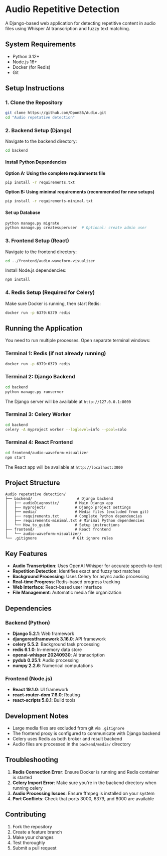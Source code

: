 # Audio Repetitive Detection

A Django-based web application for detecting repetitive content in audio files using Whisper AI transcription and fuzzy text matching.

## System Requirements

- Python 3.12+
- Node.js 16+
- Docker (for Redis)
- Git

## Setup Instructions

### 1. Clone the Repository

```bash
git clone https://github.com/Dpon86/Audio.git
cd "Audio repetative detection"
```

### 2. Backend Setup (Django)

Navigate to the backend directory:
```bash
cd backend
```

#### Install Python Dependencies

**Option A: Using the complete requirements file**
```bash
pip install -r requirements.txt
```

**Option B: Using minimal requirements (recommended for new setups)**
```bash
pip install -r requirements-minimal.txt
```

#### Set up Database
```bash
python manage.py migrate
python manage.py createsuperuser  # Optional: create admin user
```

### 3. Frontend Setup (React)

Navigate to the frontend directory:
```bash
cd ../frontend/audio-waveform-visualizer
```

Install Node.js dependencies:
```bash
npm install
```

### 4. Redis Setup (Required for Celery)

Make sure Docker is running, then start Redis:
```bash
docker run -p 6379:6379 redis
```

## Running the Application

You need to run multiple processes. Open separate terminal windows:

### Terminal 1: Redis (if not already running)
```bash
docker run -p 6379:6379 redis
```

### Terminal 2: Django Backend
```bash
cd backend
python manage.py runserver
```
The Django server will be available at `http://127.0.0.1:8000`

### Terminal 3: Celery Worker
```bash
cd backend
celery -A myproject worker --loglevel=info --pool=solo
```

### Terminal 4: React Frontend
```bash
cd frontend/audio-waveform-visualizer
npm start
```
The React app will be available at `http://localhost:3000`

## Project Structure

```
Audio repetative detection/
├── backend/                    # Django backend
│   ├── audioDiagnostic/       # Main Django app
│   ├── myproject/             # Django project settings
│   ├── media/                 # Media files (excluded from git)
│   ├── requirements.txt       # Complete Python dependencies
│   ├── requirements-minimal.txt # Minimal Python dependencies
│   └── How_to_guide           # Setup instructions
├── frontend/                  # React frontend
│   └── audio-waveform-visualizer/
└── .gitignore                # Git ignore rules
```

## Key Features

- **Audio Transcription**: Uses OpenAI Whisper for accurate speech-to-text
- **Repetition Detection**: Identifies exact and fuzzy text matches
- **Background Processing**: Uses Celery for async audio processing
- **Real-time Progress**: Redis-based progress tracking
- **Web Interface**: React-based user interface
- **File Management**: Automatic media file organization

## Dependencies

### Backend (Python)
- **Django 5.2.1**: Web framework
- **djangorestframework 3.16.0**: API framework
- **celery 5.5.2**: Background task processing
- **redis 6.1.0**: In-memory data store
- **openai-whisper 20240930**: AI transcription
- **pydub 0.25.1**: Audio processing
- **numpy 2.2.6**: Numerical computations

### Frontend (Node.js)
- **React 19.1.0**: UI framework
- **react-router-dom 7.6.0**: Routing
- **react-scripts 5.0.1**: Build tools

## Development Notes

- Large media files are excluded from git via `.gitignore`
- The frontend proxy is configured to communicate with Django backend
- Celery uses Redis as both broker and result backend
- Audio files are processed in the `backend/media/` directory

## Troubleshooting

1. **Redis Connection Error**: Ensure Docker is running and Redis container is started
2. **Celery Import Error**: Make sure you're in the backend directory when running celery
3. **Audio Processing Issues**: Ensure ffmpeg is installed on your system
4. **Port Conflicts**: Check that ports 3000, 6379, and 8000 are available

## Contributing

1. Fork the repository
2. Create a feature branch
3. Make your changes
4. Test thoroughly
5. Submit a pull request